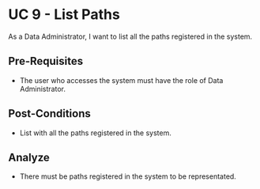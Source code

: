 # UC 9 - List Paths #

As a Data Administrator, I want to list all the paths registered in the system.

## Pre-Requisites ##

- The user who accesses the system must have the role of Data Administrator.

## Post-Conditions ##

- List with all the paths registered in the system.

## Analyze ##

- There must be paths registered in the system to be representated.
